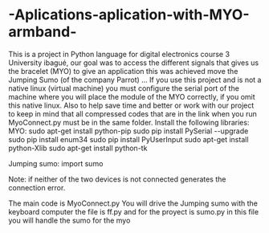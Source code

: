# -Aplications-aplication-with-MYO-armband-
 
This is a project in Python language for digital electronics course 3 University ibagué, our goal was to access the different signals that gives us the bracelet (MYO) to give an application this was achieved move the Jumping Sumo (of the company Parrot) ...
If you use this project and is not a native linux (virtual machine) you must configure the serial port of the machine where you will place the module of the MYO correctly, if you omit this native linux.
Also to help save time and better or work with our project to keep in mind that all compressed codes that are in the link when you run MyoConnect.py must be in the same folder.
Install the following libraries:
MYO:
sudo apt-get install python-pip
sudo pip install PySerial --upgrade
sudo pip install enum34
sudo pip install PyUserInput
sudo apt-get install python-Xlib
sudo apt-get install python-tk

Jumping sumo:
import sumo

Note: if neither of the two devices is not connected generates the connection error.

The main code is MyoConnect.py
You will drive the Jumping sumo with the keyboard computer the file is ff.py and for the proyect is sumo.py in this file you will handle the sumo for the myo
